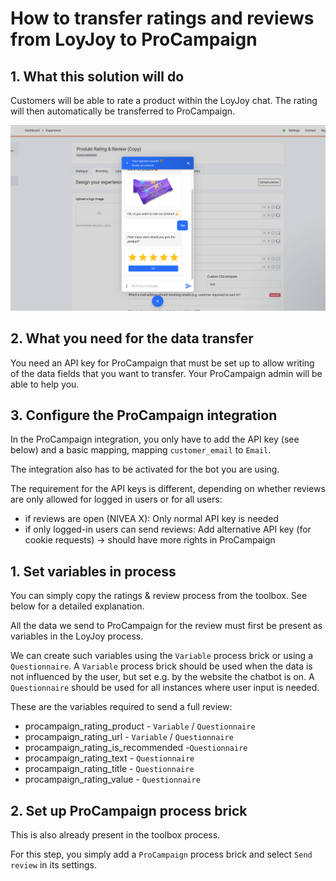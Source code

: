 # How to transfer ratings and reviews from LoyJoy to ProCampaign

## 1. What this solution will do

Customers will be able to rate a product within the LoyJoy chat. The rating will then automatically be transferred to ProCampaign.

<p align="center">  
  <img src="pro_campaign_integration/pro_campaign_ratings.png" alt="Ratings and review chatbot in LoyJoy" width="800"/>
</p>

## 2. What you need for the data transfer

You need an API key for ProCampaign that must be set up to allow writing of the data fields that you want to transfer. Your ProCampaign admin will be able to help you.

## 3. Configure the ProCampaign integration

In the ProCampaign integration, you only have to add the API key (see below) and a basic mapping, mapping `customer_email` to `Email`.

The integration also has to be activated for the bot you are using.

The requirement for the API keys is different, depending on whether reviews are only allowed for logged in users or for all users:

  - if reviews are open (NIVEA X): Only normal API key is needed
  - if only logged-in users can send reviews: Add alternative API key (for cookie requests) -> should have more rights in ProCampaign

## 1. Set variables in process

You can simply copy the ratings & review process from the toolbox. See below for a detailed explanation.

All the data we send to ProCampaign for the review must first be present as variables in the LoyJoy process.

We can create such variables using the `Variable` process brick or using a `Questionnaire`. A `Variable` process
brick should be used when the data is not influenced by the user, but set e.g. by the website the chatbot is on.
A `Questionnaire` should be used for all instances where user input is needed.

These are the variables required to send a full review:
  - procampaign_rating_product - `Variable` / `Questionnaire`
  - procampaign_rating_url - `Variable` / `Questionnaire`
  - procampaign_rating_is_recommended -`Questionnaire` 
  - procampaign_rating_text - `Questionnaire`
  - procampaign_rating_title - `Questionnaire`
  - procampaign_rating_value - `Questionnaire`

## 2. Set up ProCampaign process brick

This is also already present in the toolbox process.

For this step, you simply add a `ProCampaign` process brick and select `Send review` in its settings.

